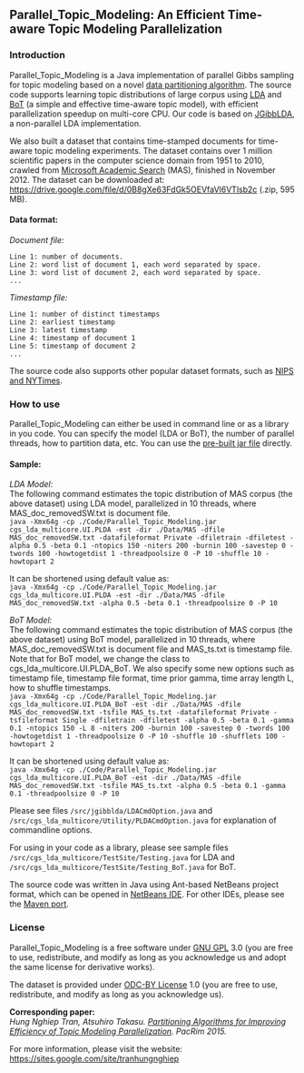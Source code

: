 ## Parallel_Topic_Modeling: An Efficient Time-aware Topic Modeling Parallelization
### Introduction
Parallel_Topic_Modeling is a Java implementation of parallel Gibbs sampling for topic modeling based on a novel <a href="https://arxiv.org/pdf/1510.04317.pdf">data partitioning algorithm</a>. The source code supports learning topic distributions of large corpus using <a href="http://www.jmlr.org/papers/v3/blei03a.html">LDA</a> and <a href="http://link.springer.com/chapter/10.1007/978-3-642-00672-2_51">BoT</a> (a simple and effective time-aware topic model), with efficient parallelization speedup on multi-core CPU. Our code is based on <a href="http://jgibblda.sourceforge.net/">JGibbLDA</a>, a non-parallel LDA implementation.

We also built a dataset that contains time-stamped documents for time-aware topic modeling experiments. The dataset contains over 1 million scientific papers in the computer science domain from 1951 to 2010, crawled from <a href="http://academic.research.microsoft.com">Microsoft Academic Search</a> (MAS), finished in November 2012. The dataset can be downloaded at: https://drive.google.com/file/d/0B8gXe63FdGk5OEVfaVl6VTlsb2c (.zip, 595 MB).

#### Data format:
_Document file:_
```
Line 1: number of documents.
Line 2: word list of document 1, each word separated by space.
Line 3: word list of document 2, each word separated by space.
...
```

_Timestamp file:_
```
Line 1: number of distinct timestamps
Line 2: earliest timestamp
Line 3: latest timestamp
Line 4: timestamp of document 1
Line 5: timestamp of document 2
...
```

The source code also supports other popular dataset formats, such as <a href="http://archive.ics.uci.edu/ml/datasets/Bag+of+Words">NIPS and NYTimes</a>.

### How to use
Parallel_Topic_Modeling can either be used in command line or as a library in you code. You can specify the model (LDA or BoT), the number of parallel threads, how to partition data, etc. You can use the <a href="https://github.com/tranhungnghiep/Parallel_Topic_Modeling/releases">pre-built jar file</a> directly.

#### Sample:
_LDA Model:_
</br>The following command estimates the topic distribution of MAS corpus (the above dataset) using LDA model, parallelized in 10 threads, where MAS_doc_removedSW.txt is document file.
</br>`java -Xmx64g -cp ./Code/Parallel_Topic_Modeling.jar cgs_lda_multicore.UI.PLDA -est -dir ./Data/MAS -dfile MAS_doc_removedSW.txt -datafileformat Private -dfiletrain -dfiletest -alpha 0.5 -beta 0.1 -ntopics 150 -niters 200 -burnin 100 -savestep 0 -twords 100 -howtogetdist 1 -threadpoolsize 0 -P 10 -shuffle 10 -howtopart 2`

It can be shortened using default value as:
</br>`java -Xmx64g -cp ./Code/Parallel_Topic_Modeling.jar cgs_lda_multicore.UI.PLDA -est -dir ./Data/MAS -dfile MAS_doc_removedSW.txt -alpha 0.5 -beta 0.1 -threadpoolsize 0 -P 10`

_BoT Model:_
</br>The following command estimates the topic distribution of MAS corpus (the above dataset) using BoT model, parallelized in 10 threads, where MAS_doc_removedSW.txt is document file and MAS_ts.txt is timestamp file. Note that for BoT model, we change the class to cgs_lda_multicore.UI.PLDA_BoT. We also specify some new options such as timestamp file, timestamp file format, time prior gamma, time array length L, how to shuffle timestamps.
</br>`java -Xmx64g -cp ./Code/Parallel_Topic_Modeling.jar cgs_lda_multicore.UI.PLDA_BoT -est -dir ./Data/MAS -dfile MAS_doc_removedSW.txt -tsfile MAS_ts.txt -datafileformat Private -tsfileformat Single -dfiletrain -dfiletest -alpha 0.5 -beta 0.1 -gamma 0.1 -ntopics 150 -L 8 -niters 200 -burnin 100 -savestep 0 -twords 100 -howtogetdist 1 -threadpoolsize 0 -P 10 -shuffle 10 -shufflets 100 -howtopart 2`

It can be shortened using default value as:
</br>`java -Xmx64g -cp ./Code/Parallel_Topic_Modeling.jar cgs_lda_multicore.UI.PLDA_BoT -est -dir ./Data/MAS -dfile MAS_doc_removedSW.txt -tsfile MAS_ts.txt -alpha 0.5 -beta 0.1 -gamma 0.1 -threadpoolsize 0 -P 10`

Please see files `/src/jgibblda/LDACmdOption.java` and `/src/cgs_lda_multicore/Utility/PLDACmdOption.java` for explanation of commandline options.

For using in your code as a library, please see sample files `/src/cgs_lda_multicore/TestSite/Testing.java`	for LDA and `/src/cgs_lda_multicore/TestSite/Testing_BoT.java` for BoT.

The source code was written in Java using Ant-based NetBeans project format, which can be opened in <a href="https://netbeans.org/">NetBeans IDE</a>. For other IDEs, please see the <a href="https://github.com/tranhungnghiep/Parallel_Topic_Modeling/tree/Parallel_Topic_Modeling_Maven">Maven port</a>. 

### License
Parallel_Topic_Modeling is a free software under <a href="http://www.gnu.org/licenses/gpl.html">GNU GPL</a> 3.0 (you are free to use, redistribute, and modify as long as you acknowledge us and adopt the same license for derivative works).

The dataset is provided under <a href="http://opendatacommons.org/licenses/by/summary/">ODC-BY License</a> 1.0 (you are free to use, redistribute, and modify as long as you acknowledge us).

**Corresponding paper:**  
*Hung Nghiep Tran, Atsuhiro Takasu. <a href="http://ieeexplore.ieee.org/document/7334854/" target="_blank">Partitioning Algorithms for Improving Efficiency of Topic Modeling Parallelization</a>. PacRim 2015.*

For more information, please visit the website: https://sites.google.com/site/tranhungnghiep
